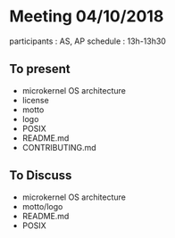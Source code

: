 # Meeting 04/10/2018

participants : AS, AP
schedule : 13h-13h30

## To present
- microkernel OS architecture
- license
- motto
- logo
- POSIX
- README.md
- CONTRIBUTING.md

## To Discuss

- microkernel OS architecture
- motto/logo
- README.md
- POSIX

